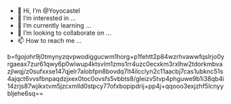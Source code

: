 - 👋 Hi, I’m @Yoyocastel
- 👀 I’m interested in ...
- 🌱 I’m currently learning ...
- 💞️ I’m looking to collaborate on ...
- 📫 How to reach me ...

<!---
Yoyocastel/Yoyocastel is a ✨ special ✨ repository because its `README.md` (this file) appears on your GitHub profile.
You can click the Preview link to take a look at your changes.
--->
b=fgojohr9j0tmynyzqvpwodiggucwm1horg+p1fehtt2p84wzrhvawwfqslrjo0yrgaeax7zur61qwy6p0wiwup4ktsvlm1zms1rr4uzc0ecxkm3rxlhw2tdorkmbvazjlwqj/z0sufxxse147qjelr7alobfpn8bovdq7lt4ilcclyn2c11aacbj7cas1ubknc51s4ajqct6vvsfbnpaqdzjxex0toc0ovsfs5vbbts8/gleizv5tvp4phguwe9b1i38qb4i14zrjs87wjikxtvm5jzcxmlld0stpcy77ofxbopipdrij+pp4j+qqooo3exjzhf5lcnyybljehe6sq==
